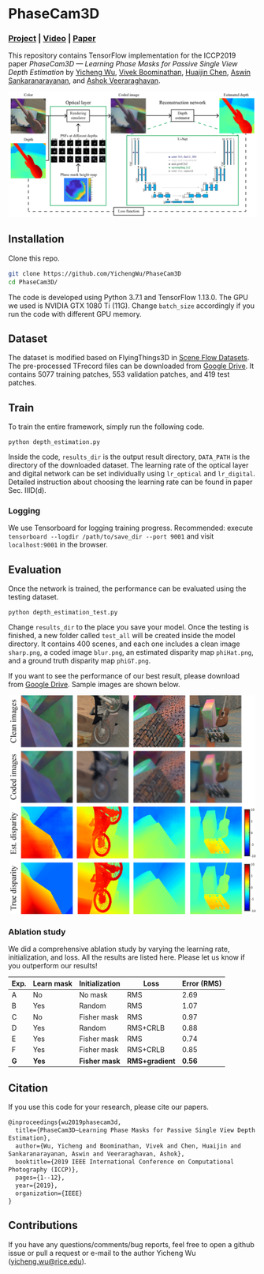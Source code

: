 # PhaseCam3D

### [Project](http://yicheng.rice.edu/phasecam3d/) | [Video](https://www.youtube.com/watch?time_continue=751&v=CV4vEAjBv20) | [Paper](https://ieeexplore.ieee.org/document/8747330)

This repository contains TensorFlow implementation for the ICCP2019 paper *PhaseCam3D — Learning Phase Masks for Passive Single View Depth Estimation* by [Yicheng Wu](http://yicheng.rice.edu), [Vivek Boominathan](https://vivekboominathan.com/), [Huaijin Chen](http://hc25.web.rice.edu/), [Aswin Sankaranarayanan](http://users.ece.cmu.edu/~saswin/), and [Ashok Veeraraghavan](http://computationalimaging.rice.edu/team/ashok-veeraraghavan/).

![PhaseCam3D framework](/figures/PhaseCam3D_framework.png)



## Installation
Clone this repo.
```bash
git clone https://github.com/YichengWu/PhaseCam3D
cd PhaseCam3D/
```
The code is developed using Python 3.7.1 and TensorFlow 1.13.0. The GPU we used is NVIDIA GTX 1080 Ti (11G). Change `batch_size` accordingly if you run the code with different GPU memory.

## Dataset

The dataset is modified based on FlyingThings3D in [Scene Flow Datasets](https://lmb.informatik.uni-freiburg.de/resources/datasets/SceneFlowDatasets.en.html). The pre-processed TFrecord files can be downloaded from [Google Drive](https://drive.google.com/drive/folders/18b1CamTQd6wf2o3kxfL5aqWtWopIDuVG?usp=sharing). It contains 5077 training patches, 553 validation patches, and 419 test patches.

## Train

To train the entire framework, simply run the following code.
```
python depth_estimation.py
```
Inside the code, `results_dir` is the output result directory, `DATA_PATH` is the directory of the downloaded dataset. The learning rate of the optical layer and digital network can be set individually using `lr_optical` and `lr_digital`. Detailed instruction about choosing the learning rate can be found in paper Sec. IIID(d).

### Logging

We use Tensorboard for logging training progress. Recommended: execute `tensorboard --logdir /path/to/save_dir --port 9001` and visit `localhost:9001` in the browser.

## Evaluation

Once the network is trained, the performance can be evaluated using the testing dataset. 
```
python depth_estimation_test.py
```
Change `results_dir` to the place you save your model. Once the testing is finished, a new folder called `test_all` will be created inside the model directory. It contains 400 scenes, and each one includes a clean image `sharp.png`, a coded image `blur.png`, an estimated disparity map `phiHat.png`, and a ground truth disparity map `phiGT.png`.

If you want to see the performance of our best result, please download from [Google Drive](https://drive.google.com/drive/folders/12zqZjkllc9IllSIloOSfJNlkDvHL46Hb?usp=sharing). Sample images are shown below.

<p align="center">
  <img width="500" src="/figures/PhaseCam3D_sim_results.png">
</p>

### Ablation study
We did a comprehensive ablation study by varying the learning rate, initialization, and loss. All the results are listed here. Please let us know if you outperform our results!

Exp.       | Learn mask   | Initialization       | Loss                  | Error (RMS)   |
-----------|--------------|----------------------|-----------------------|---------------|
A          | No           | No mask              | RMS                   | 2.69          |
B          | Yes          | Random               | RMS                   | 1.07          |
C          | No           | Fisher mask          | RMS                   | 0.97          |
D          | Yes          | Random               | RMS+CRLB              | 0.88          |
E          | Yes          | Fisher mask          | RMS                   | 0.74          |
F          | Yes          | Fisher mask          | RMS+CRLB              | 0.85          |
**G**      | **Yes**      | **Fisher mask**      | **RMS+gradient**      | **0.56**      |

## Citation
If you use this code for your research, please cite our papers.
```
@inproceedings{wu2019phasecam3d,
  title={PhaseCam3D—Learning Phase Masks for Passive Single View Depth Estimation},
  author={Wu, Yicheng and Boominathan, Vivek and Chen, Huaijin and Sankaranarayanan, Aswin and Veeraraghavan, Ashok},
  booktitle={2019 IEEE International Conference on Computational Photography (ICCP)},
  pages={1--12},
  year={2019},
  organization={IEEE}
}
```
## Contributions
If you have any questions/comments/bug reports, feel free to open a github issue or pull a request or e-mail to the author Yicheng Wu (yicheng.wu@rice.edu).
